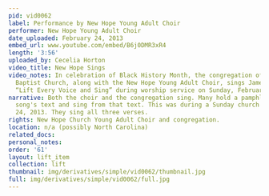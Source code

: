 ```yaml
---
pid: vid0062
label: Performance by New Hope Young Adult Choir
performer: New Hope Young Adult Choir
date_uploaded: February 24, 2013
embed_url: www.youtube.com/embed/B6j0DMR3xR4
length: '3:56'
uploaded_by: Cecelia Horton
video_title: New Hope Sings
video_notes: In celebration of Black History Month, the congregation of New Hope Missionary
  Baptist Church, along with the New Hope Young Adult Choir, sings James Weldon Johnson's
  “Lift Every Voice and Sing” during worship service on Sunday, February 24, 2013.
narrative: Both the choir and the congregation sing. Many hold a pamphlet with the
  song's text and sing from that text. This was during a Sunday church service, February
  24, 2013. They sing all three verses.
rights: New Hope Church Young Adult Choir and congregation.
location: n/a (possibly North Carolina)
related_docs: 
personal_notes: 
order: '61'
layout: lift_item
collection: lift
thumbnail: img/derivatives/simple/vid0062/thumbnail.jpg
full: img/derivatives/simple/vid0062/full.jpg
---
```

